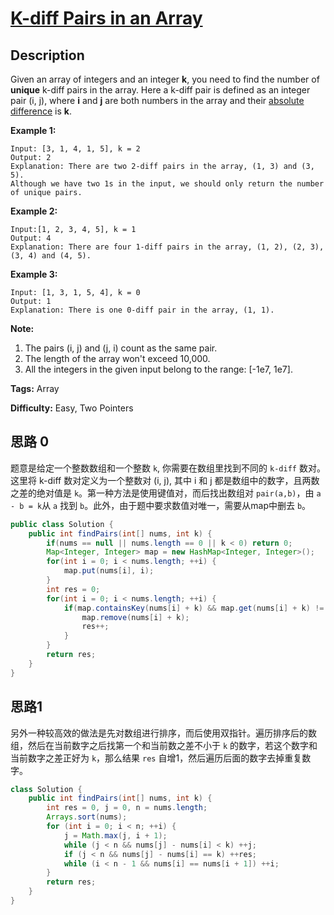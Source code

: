 # [K-diff Pairs in an Array][title]

## Description

Given an array of integers and an integer **k**, you need to find the number of **unique** k-diff pairs in the array. Here a k-diff pair is defined as an integer pair (i, j), where **i** and **j** are both numbers in the array and their [absolute difference](https://en.wikipedia.org/wiki/Absolute_difference) is **k**.

**Example 1:**

```
Input: [3, 1, 4, 1, 5], k = 2
Output: 2
Explanation: There are two 2-diff pairs in the array, (1, 3) and (3, 5).
Although we have two 1s in the input, we should only return the number of unique pairs.
```

**Example 2:**

```
Input:[1, 2, 3, 4, 5], k = 1
Output: 4
Explanation: There are four 1-diff pairs in the array, (1, 2), (2, 3), (3, 4) and (4, 5).
```

**Example 3:**

```
Input: [1, 3, 1, 5, 4], k = 0
Output: 1
Explanation: There is one 0-diff pair in the array, (1, 1).
```

**Note:**

1. The pairs (i, j) and (j, i) count as the same pair.
2. The length of the array won't exceed 10,000.
3. All the integers in the given input belong to the range: [-1e7, 1e7].

**Tags:** Array

**Difficulty:** Easy, Two Pointers

## 思路 0

题意是给定一个整数数组和一个整数 `k`, 你需要在数组里找到不同的 `k-diff` 数对。这里将 k-diff 数对定义为一个整数对 (i, j), 其中 i 和 j 都是数组中的数字，且两数之差的绝对值是 `k`。第一种方法是使用键值对，而后找出数组对 `pair(a,b)`，由 `a - b = k`从 `a` 找到 `b`。此外，由于题中要求数值对唯一，需要从map中删去 `b`。

``` java
public class Solution {
    public int findPairs(int[] nums, int k) {
        if(nums == null || nums.length == 0 || k < 0) return 0;
        Map<Integer, Integer> map = new HashMap<Integer, Integer>();
        for(int i = 0; i < nums.length; ++i) {
            map.put(nums[i], i);
        }
        int res = 0;
        for(int i = 0; i < nums.length; ++i) {
            if(map.containsKey(nums[i] + k) && map.get(nums[i] + k) != i) {
                map.remove(nums[i] + k);
                res++;
            }
        }
        return res;
    }
}
```

## 思路1

另外一种较高效的做法是先对数组进行排序，而后使用双指针。遍历排序后的数组，然后在当前数字之后找第一个和当前数之差不小于 `k` 的数字，若这个数字和当前数字之差正好为 `k`，那么结果 `res` 自增1，然后遍历后面的数字去掉重复数字。

```java
class Solution {
    public int findPairs(int[] nums, int k) {
        int res = 0, j = 0, n = nums.length;
        Arrays.sort(nums);
        for (int i = 0; i < n; ++i) {
            j = Math.max(j, i + 1);
            while (j < n && nums[j] - nums[i] < k) ++j;
            if (j < n && nums[j] - nums[i] == k) ++res;
            while (i < n - 1 && nums[i] == nums[i + 1]) ++i;
        }
        return res;
    }
}
```

[title]: https://leetcode.com/problems/k-diff-pairs-in-an-array
